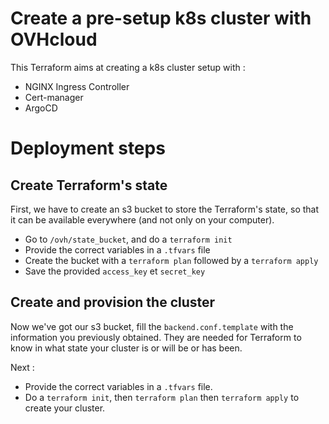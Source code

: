 # Create a pre-setup k8s cluster with OVHcloud

This Terraform aims at creating a k8s cluster setup with :

- NGINX Ingress Controller
- Cert-manager
- ArgoCD

# Deployment steps

## Create Terraform's state

First, we have to create an s3 bucket to store the Terraform's state, so that it can be available everywhere (and not only on your computer).

- Go to `/ovh/state_bucket`, and do a `terraform init`
- Provide the correct variables in a `.tfvars` file
- Create the bucket with a `terraform plan` followed by a `terraform apply`
- Save the provided `access_key` et `secret_key`

## Create and provision the cluster

Now we've got our s3 bucket, fill the `backend.conf.template` with the information you previously obtained. They are needed for Terraform to know in what state your cluster is or will be or has been.

Next :

- Provide the correct variables in a `.tfvars` file. 
- Do a `terraform init`, then `terraform plan` then `terraform apply` to create your cluster. 


